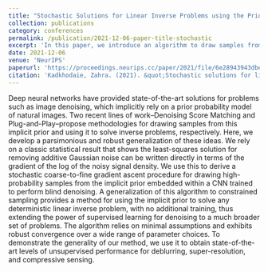 ```yaml
---
title: "Stochastic Solutions for Linear Inverse Problems using the Prior Implicit in a Denoiser"
collection: publications
category: conferences
permalink: /publication/2021-12-06-paper-title-stochastic
excerpt: 'In this paper, we introduce an algorithm to draw samples from a prior embedded in a deep net denoiser. We then upgrade the algorithm to draw samples conditioned on a linear constraint.'
date: 2021-12-06
venue: 'NeurIPS'
paperurl: 'https://proceedings.neurips.cc/paper/2021/file/6e28943943dbed3c7f82fc05f269947a-Paper.pdf'
citation: 'Kadkhodaie, Zahra. (2021). &quot;Stochastic solutions for linear inverse problems using the prior implicit in a denoiser.&quot; <i>Advances in Neural Information Processing Systems</i> 34 (13242-13254).'
---
```


Deep neural networks have provided state-of-the-art solutions for problems such as image denoising, which implicitly rely on a prior probability model of natural images. Two recent lines of work–Denoising Score Matching and Plug-and-Play–propose methodologies for drawing samples from this implicit prior and using it to solve inverse problems, respectively. Here, we develop a parsimonious and robust generalization of these ideas. We rely on a classic statistical result that shows the least-squares solution for removing additive Gaussian noise can be written directly in terms of the gradient of the log of the noisy signal density. We use this to derive a stochastic coarse-to-fine gradient ascent procedure for drawing high-probability samples from the implicit prior embedded within a CNN trained to perform blind denoising. A generalization of this algorithm to constrained sampling provides a method for using the implicit prior to solve any deterministic linear inverse problem, with no additional training, thus extending the power of supervised learning for denoising to a much broader set of problems. The algorithm relies on minimal assumptions and exhibits robust convergence over a wide range of parameter choices. To demonstrate the generality of our method, we use it to obtain state-of-the-art levels of unsupervised performance for deblurring, super-resolution, and compressive sensing.
